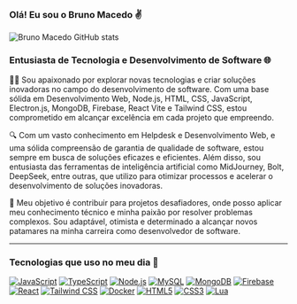 ### Olá! Eu sou o Bruno Macedo ✌️

![Bruno Macedo GitHub stats](https://github-readme-stats.vercel.app/api?username=BrunoMPVieira&show_icons=true&theme=dracula)

### Entusiasta de Tecnologia e Desenvolvimento de Software 🌐

👨‍💻 Sou apaixonado por explorar novas tecnologias e criar soluções inovadoras no campo do desenvolvimento de software. Com uma base sólida em Desenvolvimento Web, Node.js, HTML, CSS, JavaScript, Electron.js, MongoDB, Firebase, React Vite e Tailwind CSS, estou comprometido em alcançar excelência em cada projeto que empreendo.

🔍 Com um vasto conhecimento em Helpdesk e Desenvolvimento Web, e uma sólida compreensão de garantia de qualidade de software, estou sempre em busca de soluções eficazes e eficientes. Além disso, sou entusiasta das ferramentas de inteligência artificial como MidJourney, Bolt, DeepSeek, entre outras, que utilizo para otimizar processos e acelerar o desenvolvimento de soluções inovadoras.

🎯 Meu objetivo é contribuir para projetos desafiadores, onde posso aplicar meu conhecimento técnico e minha paixão por resolver problemas complexos. Sou adaptável, otimista e determinado a alcançar novos patamares na minha carreira como desenvolvedor de software.

---

### Tecnologias que uso no meu dia 🚀

[![JavaScript](https://img.shields.io/badge/JavaScript-F7DF1E?style=for-the-badge&logo=javascript&logoColor=black)](https://www.linkedin.com/in/bruno-vieira-b52ba8174/)
[![TypeScript](https://img.shields.io/badge/TypeScript-3178C6?style=for-the-badge&logo=typescript&logoColor=white)](https://www.linkedin.com/in/bruno-vieira-b52ba8174/)
[![Node.js](https://img.shields.io/badge/Node.js-339933?style=for-the-badge&logo=node.js&logoColor=white)](https://www.linkedin.com/in/bruno-vieira-b52ba8174/)
[![MySQL](https://img.shields.io/badge/MySQL-4285F4?style=for-the-badge&logo=mysql&logoColor=white)](https://www.linkedin.com/in/bruno-vieira-b52ba8174/)
[![MongoDB](https://img.shields.io/badge/MongoDB-47A248?style=for-the-badge&logo=mongodb&logoColor=white)](https://www.linkedin.com/in/bruno-vieira-b52ba8174/)
[![Firebase](https://img.shields.io/badge/Firebase-FFCA28?style=for-the-badge&logo=firebase&logoColor=black)](https://www.linkedin.com/in/bruno-vieira-b52ba8174/)
[![React](https://img.shields.io/badge/React-61DAFB?style=for-the-badge&logo=react&logoColor=black)](https://www.linkedin.com/in/bruno-vieira-b52ba8174/)
[![Tailwind CSS](https://img.shields.io/badge/Tailwind%20CSS-06B6D4?style=for-the-badge&logo=tailwind-css&logoColor=white)](https://www.linkedin.com/in/bruno-vieira-b52ba8174/)
[![Docker](https://img.shields.io/badge/Docker-2496ED?style=for-the-badge&logo=docker&logoColor=white)](https://www.linkedin.com/in/bruno-vieira-b52ba8174/)
[![HTML5](https://img.shields.io/badge/HTML5-E95420?style=for-the-badge&logo=html5&logoColor=white)](https://www.linkedin.com/in/bruno-vieira-b52ba8174/)
[![CSS3](https://img.shields.io/badge/CSS3-1572B6?style=for-the-badge&logo=css3&logoColor=white)](https://www.linkedin.com/in/bruno-vieira-b52ba8174/)
[![Lua](https://img.shields.io/badge/Lua-2C2D72?style=for-the-badge&logo=lua&logoColor=white)](https://www.linkedin.com/in/bruno-vieira-b52ba8174/)
